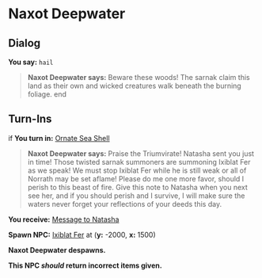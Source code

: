 # Naxot Deepwater
## Dialog

**You say:** `hail`



>**Naxot Deepwater says:** Beware these woods! The sarnak claim this land as their own and wicked creatures walk beneath the burning foliage.
end

## Turn-Ins



if **You turn in:** [Ornate Sea Shell](/item/28056)



>**Naxot Deepwater says:** Praise the Triumvirate! Natasha sent you just in time! Those twisted sarnak summoners are summoning Ixiblat Fer as we speak! We must stop Ixiblat Fer while he is still weak or all of Norrath may be set aflame! Please do me one more favor, should I perish to this beast of fire. Give this note to Natasha when you next see her, and if you should perish and I survive, I will make sure the waters never forget your reflections of your deeds this day.


 **You receive:**  [Message to Natasha](/item/28052) 






**Spawn NPC:**  [Ixiblat Fer](/npc/87014) at (**y:** -2000, **x:** 1500)





**Naxot Deepwater despawns.**

**This NPC *should* return incorrect items given.**





